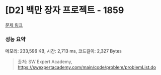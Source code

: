 # [D2] 백만 장자 프로젝트 - 1859 

[문제 링크](https://swexpertacademy.com/main/code/problem/problemDetail.do?contestProbId=AV5LrsUaDxcDFAXc) 

### 성능 요약

메모리: 233,596 KB, 시간: 2,713 ms, 코드길이: 2,327 Bytes



> 출처: SW Expert Academy, https://swexpertacademy.com/main/code/problem/problemList.do